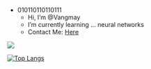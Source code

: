 - 010110110110111
  - Hi, I’m @Vangmay
  - I’m currently learning ... neural networks
  - Contact Me: [Here](mailto:vangmay.sachan16@gmail.com)


 [![](https://github-readme-stats.vercel.app/api?username=Vangmay&show_icons=true&theme=material-palenight&count_private=true)](https://thebinary-pages.com/)
 
 
 
 [![Top Langs](https://github-readme-stats.vercel.app/api/top-langs/?username=Vangmay&theme=material-palenight&layout=compact)](https://www.youtube.com/watch?v=dQw4w9WgXcQ)

